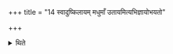+++
title = "14 स्वादुष्किलायम् मधुमाँ उतायमित्यभिज्ञायोभयतो"

+++

<details><summary>थिते</summary>

स्वादुष्किलायं मधुमाँ उतायमित्यभिज्ञायोभयतो मोदं प्रतिगृणाति मदा मोद इव मोदा मोद इवेत्या व्याहावात् १४
</details>
